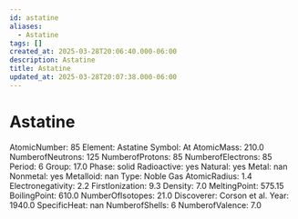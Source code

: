 ```yaml
---
id: astatine
aliases:
  - Astatine
tags: []
created_at: 2025-03-28T20:06:40.000-06:00
description: Astatine
title: Astatine
updated_at: 2025-03-28T20:07:38.000-06:00
---
```


# Astatine
AtomicNumber: 85
Element: Astatine
Symbol: At
AtomicMass: 210.0
NumberofNeutrons: 125
NumberofProtons: 85
NumberofElectrons: 85
Period: 6
Group: 17.0
Phase: solid
Radioactive: yes
Natural: yes
Metal: nan
Nonmetal: yes
Metalloid: nan
Type: Noble Gas
AtomicRadius: 1.4
Electronegativity: 2.2
FirstIonization: 9.3
Density: 7.0
MeltingPoint: 575.15
BoilingPoint: 610.0
NumberOfIsotopes: 21.0
Discoverer: Corson et al.
Year: 1940.0
SpecificHeat: nan
NumberofShells: 6
NumberofValence: 7.0
